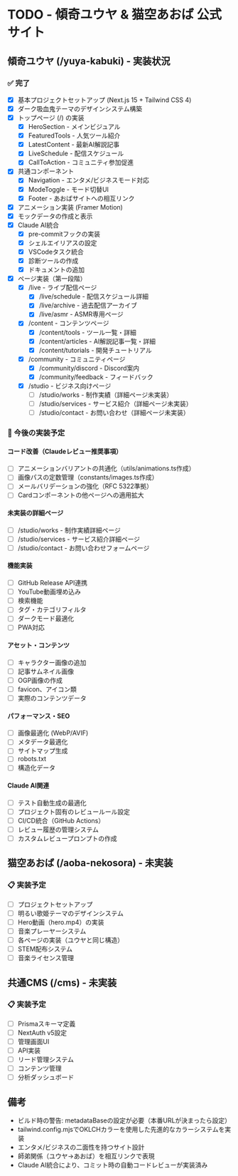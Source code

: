 # TODO - 傾奇ユウヤ & 猫空あおば 公式サイト

## 傾奇ユウヤ (/yuya-kabuki) - 実装状況

### ✅ 完了
- [x] 基本プロジェクトセットアップ (Next.js 15 + Tailwind CSS 4)
- [x] ダーク吸血鬼テーマのデザインシステム構築
- [x] トップページ (/) の実装
  - [x] HeroSection - メインビジュアル
  - [x] FeaturedTools - 人気ツール紹介
  - [x] LatestContent - 最新AI解説記事
  - [x] LiveSchedule - 配信スケジュール
  - [x] CallToAction - コミュニティ参加促進
- [x] 共通コンポーネント
  - [x] Navigation - エンタメ/ビジネスモード対応
  - [x] ModeToggle - モード切替UI
  - [x] Footer - あおばサイトへの相互リンク
- [x] アニメーション実装 (Framer Motion)
- [x] モックデータの作成と表示
- [x] Claude AI統合
  - [x] pre-commitフックの実装
  - [x] シェルエイリアスの設定
  - [x] VSCodeタスク統合
  - [x] 診断ツールの作成
  - [x] ドキュメントの追加

- [x] ページ実装（第一段階）
  - [x] /live - ライブ配信ページ
    - [x] /live/schedule - 配信スケジュール詳細
    - [x] /live/archive - 過去配信アーカイブ
    - [x] /live/asmr - ASMR専用ページ
  - [x] /content - コンテンツページ
    - [x] /content/tools - ツール一覧・詳細
    - [x] /content/articles - AI解説記事一覧・詳細
    - [x] /content/tutorials - 開発チュートリアル
  - [x] /community - コミュニティページ
    - [x] /community/discord - Discord案内
    - [x] /community/feedback - フィードバック
  - [x] /studio - ビジネス向けページ
    - [ ] /studio/works - 制作実績（詳細ページ未実装）
    - [ ] /studio/services - サービス紹介（詳細ページ未実装）
    - [ ] /studio/contact - お問い合わせ（詳細ページ未実装）

### 🔧 今後の実装予定

#### コード改善（Claudeレビュー推奨事項）
- [ ] アニメーションバリアントの共通化（utils/animations.ts作成）
- [ ] 画像パスの定数管理（constants/images.ts作成）
- [ ] メールバリデーションの強化（RFC 5322準拠）
- [ ] Cardコンポーネントの他ページへの適用拡大

#### 未実装の詳細ページ
- [ ] /studio/works - 制作実績詳細ページ
- [ ] /studio/services - サービス紹介詳細ページ  
- [ ] /studio/contact - お問い合わせフォームページ

#### 機能実装
- [ ] GitHub Release API連携
- [ ] YouTube動画埋め込み
- [ ] 検索機能
- [ ] タグ・カテゴリフィルタ
- [ ] ダークモード最適化
- [ ] PWA対応

#### アセット・コンテンツ
- [ ] キャラクター画像の追加
- [ ] 記事サムネイル画像
- [ ] OGP画像の作成
- [ ] favicon、アイコン類
- [ ] 実際のコンテンツデータ

#### パフォーマンス・SEO
- [ ] 画像最適化 (WebP/AVIF)
- [ ] メタデータ最適化
- [ ] サイトマップ生成
- [ ] robots.txt
- [ ] 構造化データ

#### Claude AI関連
- [ ] テスト自動生成の最適化
- [ ] プロジェクト固有のレビュールール設定
- [ ] CI/CD統合（GitHub Actions）
- [ ] レビュー履歴の管理システム
- [ ] カスタムレビュープロンプトの作成

## 猫空あおば (/aoba-nekosora) - 未実装

### 📋 実装予定
- [ ] プロジェクトセットアップ
- [ ] 明るい歌姫テーマのデザインシステム
- [ ] Hero動画（hero.mp4）の実装
- [ ] 音楽プレーヤーシステム
- [ ] 各ページの実装（ユウヤと同じ構造）
- [ ] STEM配布システム
- [ ] 音楽ライセンス管理

## 共通CMS (/cms) - 未実装

### 📋 実装予定
- [ ] Prismaスキーマ定義
- [ ] NextAuth v5設定
- [ ] 管理画面UI
- [ ] API実装
- [ ] リード管理システム
- [ ] コンテンツ管理
- [ ] 分析ダッシュボード

## 備考
- ビルド時の警告: metadataBaseの設定が必要（本番URLが決まったら設定）
- tailwind.config.mjsでOKLCHカラーを使用した先進的なカラーシステムを実装
- エンタメ/ビジネスの二面性を持つサイト設計
- 師弟関係（ユウヤ→あおば）を相互リンクで表現
- Claude AI統合により、コミット時の自動コードレビューが実装済み
